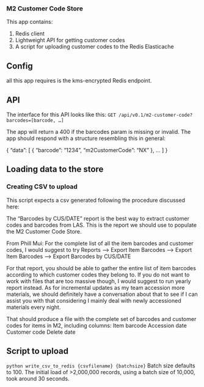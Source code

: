 ### M2 Customer Code Store
This app contains:
1. Redis client
2. Lightweight API for getting customer codes
3. A script for uploading customer codes to the Redis Elasticache
## Config
all this app requires is the kms-encrypted Redis endpoint.

## API
The interface for this API looks like this:
`GET /api/v0.1/m2-customer-code?barcodes=[barcode, …]`

The app will return a 400 if the barcodes param is missing or invalid.
The app should respond with a structure resembling this in general:

{
  “data”: [
    {
      “barcode”: “1234”,
      “m2CustomerCode”: “NX”
    },
    …
  ]
}

## Loading data to the store
### Creating CSV to upload
This script expects a csv generated following the procedure discussed here: 

The “Barcodes by CUS/DATE” report is the best way to extract customer codes and barcodes from LAS. This is the report we should use to populate the M2 Customer Code Store.
 
From Phill Mui:
For the complete list of all the item barcodes and customer codes, I would suggest to try Reports --> Export Item Barcodes --> Export Item Barcodes --> Export Barcodes by CUS/DATE

For that report, you should be able to gather the entire list of item barcodes according to which customer codes they belong to. If you do not want to work with files that are too massive though, I would suggest to run yearly report instead. As for incremental updates as my team accession more materials, we should definitely have a conversation about that to see if I can assist you with that considering I mainly deal with newly accessioned materials every night.

That should produce a file with the complete set of barcodes and customer codes for items in M2, including columns:
Item barcode
Accession date
Customer code
Delete date

## Script to upload
`python write_csv_to_redis {csvfilename} {batchsize}`
Batch size defaults to 100. The initial load of >2,000,000 records, using a batch size of 10,000, took around 30 seconds. 
